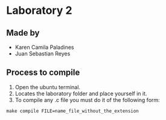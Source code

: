 # Laboratory 2

## Made by

- Karen Camila Paladines
- Juan Sebastian Reyes

## Process to compile

1. Open the ubuntu terminal.
2. Locates the laboratory folder and place yourself in it.
3. To compile any .c file you must do it of the following form:

```
make compile FILE=name_file_without_the_extension
```